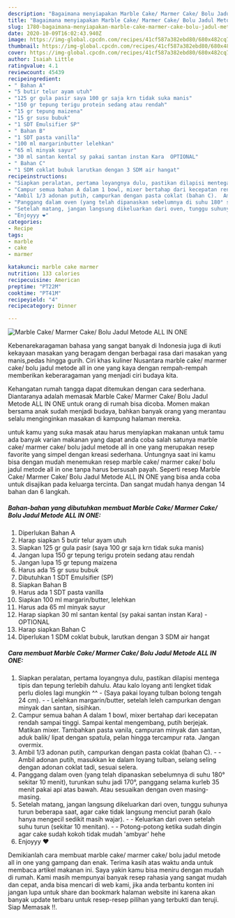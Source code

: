 ```yaml
---
description: "Bagaimana menyiapakan Marble Cake/ Marmer Cake/ Bolu Jadul Metode ALL IN ONE Teruji"
title: "Bagaimana menyiapakan Marble Cake/ Marmer Cake/ Bolu Jadul Metode ALL IN ONE Teruji"
slug: 1780-bagaimana-menyiapakan-marble-cake-marmer-cake-bolu-jadul-metode-all-in-one-teruji
date: 2020-10-09T16:02:43.940Z
image: https://img-global.cpcdn.com/recipes/41cf587a382ebd80/680x482cq70/marble-cake-marmer-cake-bolu-jadul-metode-all-in-one-foto-resep-utama.jpg
thumbnail: https://img-global.cpcdn.com/recipes/41cf587a382ebd80/680x482cq70/marble-cake-marmer-cake-bolu-jadul-metode-all-in-one-foto-resep-utama.jpg
cover: https://img-global.cpcdn.com/recipes/41cf587a382ebd80/680x482cq70/marble-cake-marmer-cake-bolu-jadul-metode-all-in-one-foto-resep-utama.jpg
author: Isaiah Little
ratingvalue: 4.1
reviewcount: 45439
recipeingredient:
- " Bahan A"
- "5 butir telur ayam utuh"
- "125 gr gula pasir saya 100 gr saja krn tidak suka manis"
- "150 gr tepung terigu protein sedang atau rendah"
- "15 gr tepung maizena"
- "15 gr susu bubuk"
- "1 SDT Emulsifier SP"
- " Bahan B"
- "1 SDT pasta vanilla"
- "100 ml margarinbutter lelehkan"
- "65 ml minyak sayur"
- "30 ml santan kental sy pakai santan instan Kara  OPTIONAL"
- " Bahan C"
- "1 SDM coklat bubuk larutkan dengan 3 SDM air hangat"
recipeinstructions:
- "Siapkan peralatan, pertama loyangnya dulu, pastikan dilapisi mentega tipis dan tepung terlebih dahulu. Atau kalo loyang anti lengket tidak perlu dioles lagi mungkin ^^  (Saya pakai loyang tulban bolong tengah 24 cm).   Lelehkan margarin/butter, setelah leleh campurkan dengan minyak dan santan, sisihkan."
- "Campur semua bahan A dalam 1 bowl, mixer bertahap dari kecepatan rendah sampai tinggi. Sampai kental mengembang, putih berjejak. Matikan mixer. Tambahkan pasta vanila, campuran minyak dan santan, aduk balik/ lipat dengan spatula, pelan hingga tercampur rata. Jangan overmix."
- "Ambil 1/3 adonan putih, campurkan dengan pasta coklat (bahan C).  Ambil adonan putih, masukkan ke dalam loyang tulban, selang seling dengan adonan coklat tadi, sesuai selera."
- "Panggang dalam oven (yang telah dipanaskan sebelumnya di suhu 180° sekitar 10 menit), turunkan suhu jadi 170°, panggang selama kurleb 35 menit pakai api atas bawah. Atau sesuaikan dengan oven masing-masing."
- "Setelah matang, jangan langsung dikeluarkan dari oven, tunggu suhunya turun beberapa saat, agar cake tidak langsung menciut parah (kalo hanya mengecil sedikit masih wajar).   Keluarkan dari oven setelah suhu turun (sekitar 10 menitan).   Potong-potong ketika sudah dingin agar cake sudah kokoh tidak mudah &#39;ambyar&#39; hehe"
- "Enjoyyy ❤️"
categories:
- Recipe
tags:
- marble
- cake
- marmer

katakunci: marble cake marmer 
nutrition: 133 calories
recipecuisine: American
preptime: "PT22M"
cooktime: "PT41M"
recipeyield: "4"
recipecategory: Dinner

---
```



![Marble Cake/ Marmer Cake/ Bolu Jadul Metode ALL IN ONE](https://img-global.cpcdn.com/recipes/41cf587a382ebd80/680x482cq70/marble-cake-marmer-cake-bolu-jadul-metode-all-in-one-foto-resep-utama.jpg)

Kebenarekaragaman bahasa yang sangat banyak di Indonesia juga di ikuti kekayaan masakan yang beragam dengan berbagai rasa dari masakan yang manis,pedas hingga gurih. Ciri khas kuliner Nusantara marble cake/ marmer cake/ bolu jadul metode all in one yang kaya dengan rempah-rempah memberikan keberaragaman yang menjadi ciri budaya kita.


Kehangatan rumah tangga dapat ditemukan dengan cara sederhana. Diantaranya adalah memasak Marble Cake/ Marmer Cake/ Bolu Jadul Metode ALL IN ONE untuk orang di rumah bisa dicoba. Momen makan bersama anak sudah menjadi budaya, bahkan banyak orang yang merantau selalu menginginkan masakan di kampung halaman mereka.



untuk kamu yang suka masak atau harus menyiapkan makanan untuk tamu ada banyak varian makanan yang dapat anda coba salah satunya marble cake/ marmer cake/ bolu jadul metode all in one yang merupakan resep favorite yang simpel dengan kreasi sederhana. Untungnya saat ini kamu bisa dengan mudah menemukan resep marble cake/ marmer cake/ bolu jadul metode all in one tanpa harus bersusah payah.
Seperti resep Marble Cake/ Marmer Cake/ Bolu Jadul Metode ALL IN ONE yang bisa anda coba untuk disajikan pada keluarga tercinta. Dan sangat mudah hanya dengan 14 bahan dan 6 langkah.


<!--inarticleads1-->

##### Bahan-bahan yang dibutuhkan membuat Marble Cake/ Marmer Cake/ Bolu Jadul Metode ALL IN ONE:

1. Diperlukan  Bahan A
1. Harap siapkan 5 butir telur ayam utuh
1. Siapkan 125 gr gula pasir (saya 100 gr saja krn tidak suka manis)
1. Jangan lupa 150 gr tepung terigu protein sedang atau rendah
1. Jangan lupa 15 gr tepung maizena
1. Harus ada 15 gr susu bubuk
1. Dibutuhkan 1 SDT Emulsifier (SP)
1. Siapkan  Bahan B
1. Harus ada 1 SDT pasta vanilla
1. Siapkan 100 ml margarin/butter, lelehkan
1. Harus ada 65 ml minyak sayur
1. Harap siapkan 30 ml santan kental (sy pakai santan instan Kara) - OPTIONAL
1. Harap siapkan  Bahan C
1. Diperlukan 1 SDM coklat bubuk, larutkan dengan 3 SDM air hangat




<!--inarticleads2-->

##### Cara membuat  Marble Cake/ Marmer Cake/ Bolu Jadul Metode ALL IN ONE:

1. Siapkan peralatan, pertama loyangnya dulu, pastikan dilapisi mentega tipis dan tepung terlebih dahulu. Atau kalo loyang anti lengket tidak perlu dioles lagi mungkin ^^  - (Saya pakai loyang tulban bolong tengah 24 cm).  -  - Lelehkan margarin/butter, setelah leleh campurkan dengan minyak dan santan, sisihkan.
1. Campur semua bahan A dalam 1 bowl, mixer bertahap dari kecepatan rendah sampai tinggi. Sampai kental mengembang, putih berjejak. Matikan mixer. Tambahkan pasta vanila, campuran minyak dan santan, aduk balik/ lipat dengan spatula, pelan hingga tercampur rata. Jangan overmix.
1. Ambil 1/3 adonan putih, campurkan dengan pasta coklat (bahan C). -  - Ambil adonan putih, masukkan ke dalam loyang tulban, selang seling dengan adonan coklat tadi, sesuai selera.
1. Panggang dalam oven (yang telah dipanaskan sebelumnya di suhu 180° sekitar 10 menit), turunkan suhu jadi 170°, panggang selama kurleb 35 menit pakai api atas bawah. Atau sesuaikan dengan oven masing-masing.
1. Setelah matang, jangan langsung dikeluarkan dari oven, tunggu suhunya turun beberapa saat, agar cake tidak langsung menciut parah (kalo hanya mengecil sedikit masih wajar).  -  - Keluarkan dari oven setelah suhu turun (sekitar 10 menitan).  -  - Potong-potong ketika sudah dingin agar cake sudah kokoh tidak mudah &#39;ambyar&#39; hehe
1. Enjoyyy ❤️




Demikianlah cara membuat marble cake/ marmer cake/ bolu jadul metode all in one yang gampang dan enak. Terima kasih atas waktu anda untuk membaca artikel makanan ini. Saya yakin kamu bisa meniru dengan mudah di rumah. Kami masih mempunyai banyak resep rahasia yang sangat mudah dan cepat, anda bisa mencari di web kami, jika anda terbantu konten ini jangan lupa untuk share dan bookmark halaman website ini karena akan banyak update terbaru untuk resep-resep pilihan yang terbukti dan teruji. Siap Memasak !!. 
